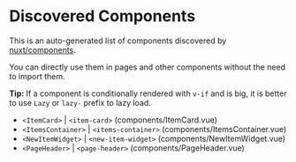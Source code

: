 # Discovered Components

This is an auto-generated list of components discovered by [nuxt/components](https://github.com/nuxt/components).

You can directly use them in pages and other components without the need to import them.

**Tip:** If a component is conditionally rendered with `v-if` and is big, it is better to use `Lazy` or `lazy-` prefix to lazy load.

- `<ItemCard>` | `<item-card>` (components/ItemCard.vue)
- `<ItemsContainer>` | `<items-container>` (components/ItemsContainer.vue)
- `<NewItemWidget>` | `<new-item-widget>` (components/NewItemWidget.vue)
- `<PageHeader>` | `<page-header>` (components/PageHeader.vue)
